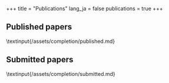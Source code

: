 +++
title = "Publications"
lang_ja = false
publications = true
+++

## Published papers

\textinput{/assets/completion/published.md}

## Submitted papers

\textinput{/assets/completion/submitted.md}